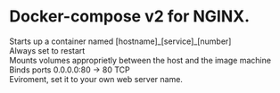 <h1>Docker-compose v2 for NGINX.</h1>

Starts up a container named [hostname]\_[service]\_[number]\
Always set to restart\
Mounts volumes approprietly between the host and the image machine\
Binds ports 0.0.0.0:80 -> 80 TCP\
Eviroment, set it to your own web server name.
